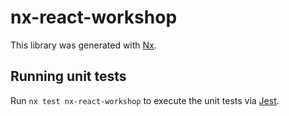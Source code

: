 # nx-react-workshop

This library was generated with [Nx](https://nx.dev).

## Running unit tests

Run `nx test nx-react-workshop` to execute the unit tests via [Jest](https://jestjs.io).
